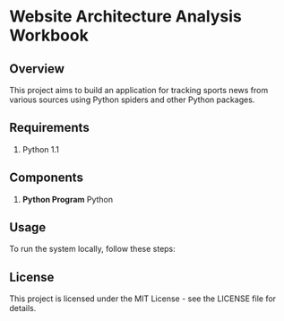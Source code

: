 # Website Architecture Analysis Workbook

## Overview
This project aims to build an application for tracking sports news from various sources using Python spiders and other Python packages.

## Requirements
1. Python
1.1     

## Components
1. **Python Program**
Python 

## Usage
To run the system locally, follow these steps:

## License
This project is licensed under the MIT License - see the LICENSE file for details.

